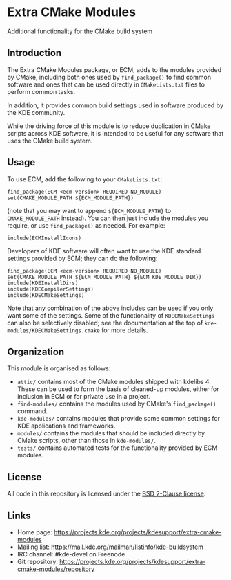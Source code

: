 Extra CMake Modules
===================

Additional functionality for the CMake build system


Introduction
------------

The Extra CMake Modules package, or ECM, adds to the modules provided by CMake,
including both ones used by `find_package()` to find common software and ones
that can be used directly in `CMakeLists.txt` files to perform common tasks.

In addition, it provides common build settings used in software produced by the
KDE community.

While the driving force of this module is to reduce duplication in CMake scripts
across KDE software, it is intended to be useful for any software that uses the
CMake build system.


Usage
-----

To use ECM, add the following to your `CMakeLists.txt`:

    find_package(ECM <ecm-version> REQUIRED NO_MODULE)
    set(CMAKE_MODULE_PATH ${ECM_MODULE_PATH})

(note that you may want to append `${ECM_MODULE_PATH}` to `CMAKE_MODULE_PATH`
instead).  You can then just include the modules you require, or use
`find_package()` as needed.  For example:

    include(ECMInstallIcons)

Developers of KDE software will often want to use the KDE standard settings
provided by ECM; they can do the following:

    find_package(ECM <ecm-version> REQUIRED NO_MODULE)
    set(CMAKE_MODULE_PATH ${ECM_MODULE_PATH} ${ECM_KDE_MODULE_DIR})
    include(KDEInstallDirs)
    include(KDECompilerSettings)
    include(KDECMakeSettings)

Note that any combination of the above includes can be used if you only want
some of the settings.  Some of the functionality of `KDECMakeSettings` can also
be selectively disabled; see the documentation at the top of
`kde-modules/KDECMakeSettings.cmake` for more details.


Organization
------------

This module is organised as follows:

- `attic/` contains most of the CMake modules shipped with kdelibs 4.  These
  can be used to form the basis of cleaned-up modules, either for inclusion in
  ECM or for private use in a project.
- `find-modules/` contains the modules used by CMake's `find_package()` command.
- `kde-modules/` contains modules that provide some common settings for KDE
  applications and frameworks.
- `modules/` contains the modules that should be included directly by CMake
  scripts, other than those in `kde-modules/`.
- `tests/` contains automated tests for the functionality provided by ECM
  modules.


License
-------

All code in this repository is licensed under the [BSD 2-Clause license][1].

[1]: http://opensource.org/licenses/BSD-2-Clause


Links
-----

- Home page: <https://projects.kde.org/projects/kdesupport/extra-cmake-modules>
- Mailing list: <https://mail.kde.org/mailman/listinfo/kde-buildsystem>
- IRC channel: \#kde-devel on Freenode
- Git repository: <https://projects.kde.org/projects/kdesupport/extra-cmake-modules/repository>
